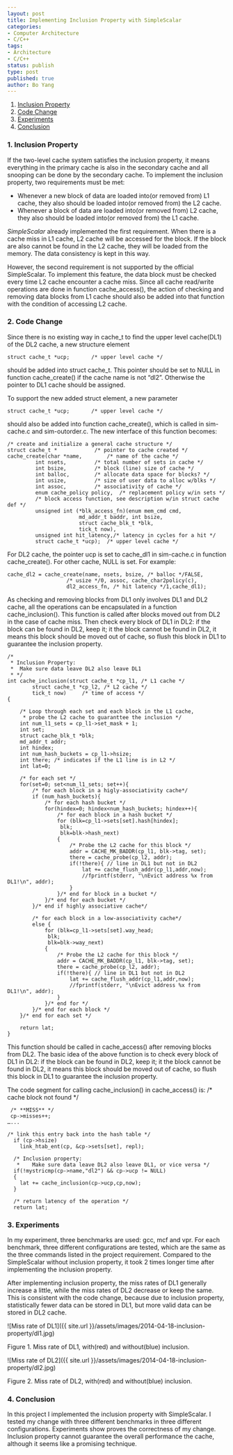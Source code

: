 ```yaml
---
layout: post
title: Implementing Inclusion Property with SimpleScalar  
categories: 
- Computer Architecture
- C/C++ 
tags:
- Architecture
- C/C++
status: publish
type: post
published: true
author: Bo Yang
---
```


1. [Inclusion Property](#inclusion_property)
2. [Code Change](#code_change)
3. [Experiments](#experiments)
4. [Conclusion](#conclusion)

### 1. <a name="inclusion_property">Inclusion Property</a>

If the two-level cache system satisfies the inclusion property, it means everything in the primary cache is also in the secondary cache and all snooping can be done by the secondary cache. To implement the inclusion property, two requirements must be met:

- Whenever a new block of data are loaded into(or removed from) L1 cache, they also should be loaded into(or removed from) the L2 cache.
- Whenever a block of data are loaded into(or removed from) L2 cache, they also should be loaded into(or removed from) the L1 cache.

_SimpleScalar_ already implemented the first requirement. When there is a cache miss in L1 cache, L2 cache will be accessed for the block. If the block are also cannot be found in the L2 cache, they will be loaded from the memory. The data consistency is kept in this way.

However, the second requirement is not supported by the official SimpleScalar. To implement this feature, the data block must be checked every time L2 cache encounter a cache miss. Since all cache read/write operations are done in function cache_access(), the action of checking and removing data blocks from L1 cache should also be added into that function with the condition of accessing L2 cache.

### 2. <a name="code_change">Code Change</a> 

Since there is no existing way in cache_t to find the upper level cache(DL1) of the DL2 cache, a new structure element 

`struct cache_t *ucp;		/* upper level cache */`

should be added into struct cache_t. This pointer should be set to NULL in function cache_create() if the cache name is not “dl2”. Otherwise the pointer to DL1 cache should be assigned.

To support the new added struct element, a new parameter 

`struct cache_t *ucp;		/* upper level cache */`

should also be added into function cache_create(), which is called in sim-cache.c and sim-outorder.c. The new interface of this function becomes:

	/* create and initialize a general cache structure */
	struct cache_t *			/* pointer to cache created */
	cache_create(char *name,		/* name of the cache */
		     int nsets,			/* total number of sets in cache */
		     int bsize,			/* block (line) size of cache */
		     int balloc,		/* allocate data space for blocks? */
		     int usize,			/* size of user data to alloc w/blks */
		     int assoc,			/* associativity of cache */
		     enum cache_policy policy,	/* replacement policy w/in sets */
		     /* block access function, see description w/in struct cache def */
		     unsigned int (*blk_access_fn)(enum mem_cmd cmd,
						   md_addr_t baddr, int bsize,
						   struct cache_blk_t *blk,
						   tick_t now),
		     unsigned int hit_latency,/* latency in cycles for a hit */
		     struct cache_t *ucp);	/* upper level cache */

For DL2 cache, the pointer ucp is set to cache_dl1 in sim-cache.c in function cache_create(). For other cache, NULL is set. For example:

	cache_dl2 = cache_create(name, nsets, bsize, /* balloc */FALSE,
					   /* usize */0, assoc, cache_char2policy(c),
					   dl2_access_fn, /* hit latency */1,cache_dl1);

As checking and removing blocks from DL1 only involves DL1 and DL2 cache, all the operations can be encapsulated in a function cache_inclusion(). This function is called after blocks moved out from DL2 in the case of cache miss. Then check every block of DL1 in DL2: if the block can be found in DL2, keep it; it the block cannot be found in DL2, it means this block should be moved out of cache, so flush this block in DL1 to guarantee the inclusion property.

	/*
	 * Inclusion Property:
	 * 	Make sure data leave DL2 also leave DL1 
	 * */
	int cache_inclusion(struct cache_t *cp_l1, /* L1 cache */
			struct cache_t *cp_l2, /* L2 cache */
			tick_t now)		/* time of access */
	{
	
		/* Loop through each set and each block in the L1 cache, 
		 * probe the L2 cache to guaranttee the inclusion */
		int num_l1_sets = cp_l1->set_mask + 1;
		int set;
	  	struct cache_blk_t *blk;
		md_addr_t addr;
		int hindex;
		int num_hash_buckets = cp_l1->hsize;
		int there; /* indicates if the L1 line is in L2 */
		int lat=0;
	
		/* for each set */
		for(set=0; set<num_l1_sets; set++){
			/* for each block in a higly-associativity cache*/
	  		if (num_hash_buckets){
				/* for each hash bucket */
				for(hindex=0; hindex<num_hash_buckets; hindex++){
				    /* for each block in a hash bucket */
				    for (blk=cp_l1->sets[set].hash[hindex];
					 blk;
					 blk=blk->hash_next)
					{	
						/* Probe the L2 cache for this block */
						addr = CACHE_MK_BADDR(cp_l1, blk->tag, set);
						there = cache_probe(cp_l2, addr);
						if(!there){ // line in DL1 but not in DL2
							lat += cache_flush_addr(cp_l1,addr,now);
							//fprintf(stderr, "\nEvict address %x from DL1!\n", addr);
						}
			   		}/* end for block in a bucket */
				}/* end for each bucket */
	  		}/* end if highly associative cache*/
	
			/* for each block in a low-associativity cache*/
			else {
				for (blk=cp_l1->sets[set].way_head;
				 blk;
				 blk=blk->way_next)
	    		{
					/* Probe the L2 cache for this block */
					addr = CACHE_MK_BADDR(cp_l1, blk->tag, set);
					there = cache_probe(cp_l2, addr);
					if(!there){ // line in DL1 but not in DL2
						lat += cache_flush_addr(cp_l1,addr,now);
						//fprintf(stderr, "\nEvict address %x from DL1!\n", addr);
					}
			    }/* end for */
	  		}/* end for each block */
		}/* end for each set */
		
		return lat;
	}

This function should be called in cache_access() after removing blocks from DL2. The basic idea of the above function is to  check every block of DL1 in DL2: if the block can be found in DL2, keep it; it the block cannot be found in DL2, it means this block should be moved out of cache, so flush this block in DL1 to guarantee the inclusion property.

The code segment for calling cache_inclusion() in cache_access() is:
	/* cache block not found */
	
	 /* **MISS** */
	 cp->misses++;
	…...
	
	/* link this entry back into the hash table */
	  if (cp->hsize)
	    link_htab_ent(cp, &cp->sets[set], repl);
	
	  /* Inclusion property:
	   * 	Make sure data leave DL2 also leave DL1, or vice versa */
	  if(!mystricmp(cp->name,"dl2") && cp->ucp != NULL) 
	  {
	  	lat += cache_inclusion(cp->ucp,cp,now);
	  }
	
	  /* return latency of the operation */
	  return lat;

### 3. <a name="experiments">Experiments</a>

In my experiment, three benchmarks are used: gcc, mcf and vpr. For each benchmark, three different configurations are tested, which are the same as the three commands listed in the project requirement. Compared to the SimpleScalar without inclusion property, it took 2 times longer time after implementing the inclusion property. 

After implementing inclusion property, the miss rates of DL1 generally increase a little, while the miss rates of DL2 decrease or keep the same. This is consistent with the code change, because due to inclusion property, statistically fewer data can be stored in DL1, but more valid data can be stored in DL2 cache. 

![Miss rate of DL1]({{ site.url }}/assets/images/2014-04-18-inclusion-property/dl1.jpg)

Figure 1. Miss rate of DL1, with(red) and without(blue) inclusion.

![Miss rate of DL2]({{ site.url }}/assets/images/2014-04-18-inclusion-property/dl2.jpg)

Figure 2. Miss rate of DL2, with(red) and without(blue) inclusion.

### 4. <a name="conclusion">Conclusion</a>

In this project I implemented the inclusion property with SimpleScalar. I tested my change with three different benchmarks in three different configurations. Experiments show proves the correctness of my change. Inclusion property cannot guarantee the overall performance the cache, although it seems like a promising technique.
